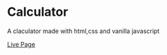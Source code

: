 <h1>Calculator</h1>

<p>A claculator made with html,css and vanilla javascript</p>

<a href="https://soul-remix.github.io/calculator/">Live Page</a>
